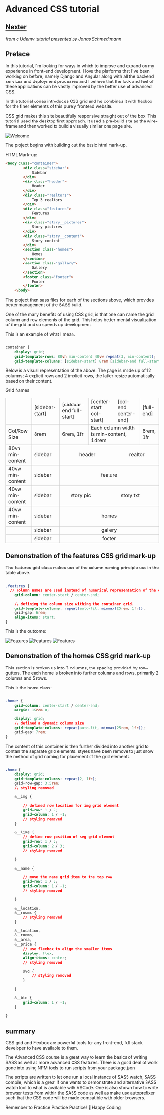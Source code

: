 # Advanced CSS tutorial

## [Nexter](https://ddeveloper72.github.io/Nexter/)

  _from a Udemy tutorial presented by [Jonas Schmedtmann](https://github.com/jonasschmedtmann)_

## Preface

In this tutorial, I'm looking for ways in which to improve and expand on my experience in front-end development.  I love the platforms that I've been working on before, namely Django and Angular along with all the backend services and deployment processes and I believe that the look and feel of these applications can be vastly improved by the better use of advanced CSS.  

In this tutorial Jonas introduces CSS grid and he combines it with flexbox for the finer elements of this purely frontend website.

CSS grid makes this site beautifully responsive straight out of the box.  This tutorial used the desktop first approach.  It used a pre-build site as the wire-frame and then worked to build a visually similar one page site.

![Welcome](https://github.com/ddeveloper72/Nexter/blob/master/img/git/header.png "Desktop view")

The project begins with building out the basic html mark-up.

HTML Mark-up:

````html
<body class="container">
        <div class="sidebar">
            Sidebar
        </div>
        <div class="header">
            Header
        </div>
        <div class="realtors">
            Top 3 realtors
        </div>
        <div class="features">
            Features
        </div>
        <div class="story__pictures">
            Story pictures
        </div>
        <div class="story__content">
            Story content
        </div>
        <section class="homes">
            Homes
        </section>
        <section class="gallery">
            Gallery
        </section>
        <footer class="footer">
            Footer
        </footer>
    </body>
````

The project then sass files for each of the sections above, which provides better management of the SASS build.

One of the many benefits of using CSS grid, is that one can name the grid column and row elements of the grid.  This helps better mental visualization of the grid and so speeds up development.

This is an example of what I mean.

````css

container {
    display: grid;
    grid-template-rows: 80vh min-content 40vw repeat(3, min-content);
    grid-template-columns: [sidebar-start] 8rem [sidebar-end full-start] minmax(6rem, 1fr) [center-start] repeat(8, [col-start] minmax(min-content, 14rem) [col-end]) [center-end] minmax(6rem, 1fr) [full-end];

````

Below is a visual representation of the above.  The page is made up of 12 columns; 4 explicit rows and 2 implicit rows, the latter resize automatically based on their content.

<table>
<thead>
    <tr>
        <thc colspan="12">Grid Names</th>
    </tr>
</thead>
<tbody>
    <tr  style="border: 1px solid #ccc">
        <td style="border: 1px solid #ccc"></td>
        <td style="border: 1px solid #ccc">[sidebar-start]</td>
        <td style="border: 1px solid #ccc">[sidebar-end full-start]</td>
        <td colspan="8">[center-start col-start]</td>
        <td colspan="2">[col-end center-end]</td>                
        <td style="border: 1px solid #ccc">[full-end]</td>
    </tr>
    <tr style="border: 1px solid #ccc">
        <td style="border: 1px solid #ccc">Col/Row Size</td>
        <td style="border: 1px solid #ccc">8rem</td>
        <td style="border: 1px solid #ccc" style="text-align:center">6rem, 1fr</td>
        <td colspan="10" style="border: 1px solid #ccc" style="text-align:center">Each column width is min-content, 14rem</td>
        <td style="border: 1px solid #ccc">6rem, 1fr</td>
    </tr>
    <tr style="border: 1px solid #ccc">
        <td style="border: 1px solid #ccc">80vh min-content</td>
        <td style="border: 1px solid #ccc">sidebar</td>
        <td colspan="9" style="text-align:center">header</td>
        <td colspan=3 style="text-align:center">realtor</td>
    </tr>
    <tr style="border: 1px solid #ccc">
        <td style="border: 1px solid #ccc">40vw min-content</td>
        <td style="border: 1px solid #ccc">sidebar</td>
        <td colspan="12" style="text-align:center">feature</td>
    </tr>
    <tr style="border: 1px solid #ccc">
        <td style="border: 1px solid #ccc">40vw min-content</td>
        <td style="border: 1px solid #ccc">sidebar</td>
        <td colspan="6" style="text-align:center">story pic</td>
        <td colspan="6" style="text-align:center">story txt</td>
    </tr>
    <tr style="border: 1px solid #ccc">
        <td style="border: 1px solid #ccc">40vw min-content</td>
        <td style="border: 1px solid #ccc">sidebar</td>
        <td colspan="12" style="text-align:center">homes</td>
    </tr>
    <tr style="border: 1px solid #ccc">
        <td style="border: 1px solid #ccc"></td>
        <td style="border: 1px solid #ccc">sidebar</td>
        <td colspan="12" style="text-align:center">gallery</td>        
    </tr>
    <tr style="border: 1px solid #ccc">
        <td style="border: 1px solid #ccc"></td>
        <td style="border: 1px solid #ccc">sidebar</td>
        <td colspan="12" style="text-align:center">footer</td>
    </tr>
</tbod>
</table>

## Demonstration of the features CSS grid mark-up

The features grid class makes use of the column naming principle use in the table above.

````css

.features {
  // column names are used instead of numerical representation of the column
    grid-column: center-start / center-end;

    // defining the column size withing the container grid.
    grid-template-columns: repeat(auto-fit, minmax(25rem, 1fr));
    grid-gap: 6rem;
    align-items: start;
}

````

This is the outcome:

![Features](https://github.com/ddeveloper72/Nexter/blob/master/img/git/features.png "Desktop view")
![Features](https://github.com/ddeveloper72/Nexter/blob/master/img/git/features-ipad.png "Ipad view")
![Features](https://github.com/ddeveloper72/Nexter/blob/master/img/git/features-iphone7.png "Iphone6/7 view")

## Demonstration of the homes CSS grid mark-up

This section is broken up into 3 columns, the spacing provided by row-gutters. The each home is broken into further columns and rows, primarily 2 columns and 5 rows.

This is the home class:

````css

.homes {
    grid-column: center-start / center-end;
    margin: 15rem 0;

    display: grid;
    // defined a dynamic column size
    grid-template-columns: repeat(auto-fit, minmax(25rem, 1fr));
    grid-gap: 7rem;
}

````

The content of this container is then further divided into another grid to contain the separate grid elements.  styles have been remove to just show the method of grid naming for placement of the grid elements.

````css

.home {
    display: grid;
    grid-template-columns: repeat(2, 1fr);
    grid-row-gap: 3.5rem;
    // styling removed

    &__img {

        // defined row location for img grid element
        grid-row: 1 / 2;
        grid-column: 1 / -1;
        // styling removed
    }

    &__like {
        // define row position of svg grid element
        grid-row: 1 / 2;
        grid-column: 2 / 3;
        // styling removed

    }

    &__name {

        // move the name grid item to the top row
        grid-row: 1 / 2;
        grid-column: 1 / -1;
        // styling removed

    }

    &__location,
    &__rooms {
        // styling removed
    }

    &__location,
    &__rooms,
    &__area,
    &__price {
        // use flexbox to align the smaller items
        display: flex;
        align-items: center;
        // styling removed

        svg {
            // styling removed
        }

    }

    &__btn {
        grid-column: 1 / -1;
    }

}

````

## summary

CSS grid and Flexbox are powerful tools for any front-end, full stack developer to have available to them.  

The Advanced CSS course is a great way to learn the basics of writing SASS as well as more advanced CSS features.  There is a good deal of work gone into using NPM tools to run scripts from your package.json 

The scripts are written to let one run a local instance of SASS watch, SASS compile, which is a great if one wants to demonstrate and alternative SASS watch tool to what is available with VSCode.  One is also shown how to write browser tests from within the SASS code as well as make use autoprefixer such that the CSS code will be made compatible with older browsers.

Remember to Practice Practice Practice! 🚀
Happy Coding
